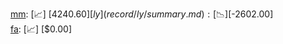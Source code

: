 [mm](record/mm/summary.md): [📈] [$4240.60]  
[ly](record/ly/summary.md): [📉] [$-2602.00]  
[fa](record/fa/summary.md): [📈] [$0.00]  
